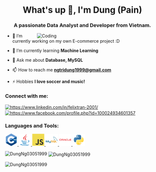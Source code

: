 <h1 align="center">What's up 👋, I'm Dung (Pain)</h1>
<h3 align="center">A passionate Data Analyst and Developer from Vietnam.</h3>

<img align="right" alt="Coding" width="400" src="https://cdn.dribbble.com/users/394112/screenshots/14799647/media/62b03574edf6b11d5ecc9dc0d4bc5756.jpg">

- 🔭 I’m currently working on my own E-commerce project :D

- 🌱 I’m currently learning **Machine Learning**

- 💬 Ask me about **Database, MySQL**

- 📫 How to reach me **ngtridung1999@gmail.com**

- ⚡ Hobbies **I love soccer and music!**

<h3 align="left">Connect with me:</h3>
<p align="left">
<a href="https://linkedin.com/in/https://www.linkedin.com/in/felixtran-2001/" target="blank"><img align="center" src="https://raw.githubusercontent.com/rahuldkjain/github-profile-readme-generator/master/src/images/icons/Social/linked-in-alt.svg" alt="https://www.linkedin.com/in/felixtran-2001/" height="30" width="40" /></a>
<a href="https://fb.com/https://www.facebook.com/profile.php?id=100024934601357" target="blank"><img align="center" src="https://raw.githubusercontent.com/rahuldkjain/github-profile-readme-generator/master/src/images/icons/Social/facebook.svg" alt="https://www.facebook.com/profile.php?id=100024934601357" height="30" width="40" /></a>
</p>

<h3 align="left">Languages and Tools:</h3>
<p align="left"> <a href="https://www.w3schools.com/cpp/" target="_blank" rel="noreferrer"> <img src="https://raw.githubusercontent.com/devicons/devicon/master/icons/cplusplus/cplusplus-original.svg" alt="cplusplus" width="40" height="40"/> </a> <a href="https://www.java.com" target="_blank" rel="noreferrer"> <img src="https://raw.githubusercontent.com/devicons/devicon/master/icons/java/java-original.svg" alt="java" width="40" height="40"/> </a> <a href="https://developer.mozilla.org/en-US/docs/Web/JavaScript" target="_blank" rel="noreferrer"> <img src="https://raw.githubusercontent.com/devicons/devicon/master/icons/javascript/javascript-original.svg" alt="javascript" width="40" height="40"/> </a> <a href="https://www.mysql.com/" target="_blank" rel="noreferrer"> <img src="https://raw.githubusercontent.com/devicons/devicon/master/icons/mysql/mysql-original-wordmark.svg" alt="mysql" width="40" height="40"/> </a> <a href="https://www.oracle.com/" target="_blank" rel="noreferrer"> <img src="https://raw.githubusercontent.com/devicons/devicon/master/icons/oracle/oracle-original.svg" alt="oracle" width="40" height="40"/> </a> <a href="https://www.python.org" target="_blank" rel="noreferrer"> <img src="https://raw.githubusercontent.com/devicons/devicon/master/icons/python/python-original.svg" alt="python" width="40" height="40"/> </a> </p>
<p><img align="left" src="https://github-readme-stats.vercel.app/api/top-langs?username=DungNg03051999&show_icons=true&theme=dracula&cache_seconds=1800&locale=en&layout=compact" alt="DungNg03051999" /></p>

<p>&nbsp;<img align="center" src="https://github-readme-stats.vercel.app/api?username=DungNg03051999&show_icons=true&theme=dracula&hide_border=true&locale=en" alt="DungNg03051999" /></p>

<p><img align="center" src="https://github-readme-streak-stats.herokuapp.com/?user=DungNg03051999&theme=dark" alt="DungNg03051999" /></p>

